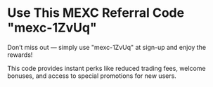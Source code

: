 # Use This MEXC Referral Code "mexc-1ZvUq" 
Don’t miss out — simply use "mexc-1ZvUq" at sign-up and enjoy the rewards!

This code provides instant perks like reduced trading fees, welcome bonuses, and access to special promotions for new users.
